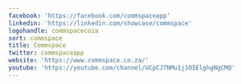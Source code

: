 ```yaml
---
facebook: 'https://facebook.com/commspaceapp'
linkedin: 'https://linkedin.com/showcase/commspace'
logohandle: commspacecoza
sort: commspace
title: Commspace
twitter: commspaceapp
website: 'https://www.commspace.co.za/'
youtube: 'https://youtube.com/channel/UCpCJ7NMu1j1OIElghgNgCMQ'
---
```

